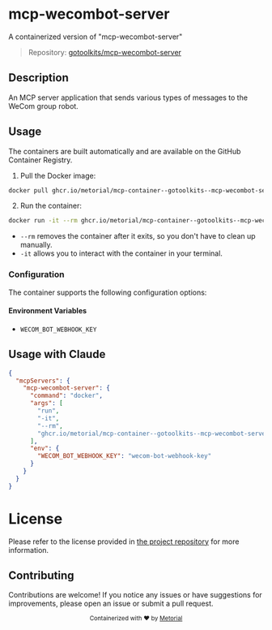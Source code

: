 
# mcp-wecombot-server

A containerized version of "mcp-wecombot-server"

> Repository: [gotoolkits/mcp-wecombot-server](https://github.com/gotoolkits/mcp-wecombot-server)

## Description

An MCP server application that sends various types of messages to the WeCom group robot.


## Usage

The containers are built automatically and are available on the GitHub Container Registry.

1. Pull the Docker image:

```bash
docker pull ghcr.io/metorial/mcp-container--gotoolkits--mcp-wecombot-server--mcp-wecombot-server
```

2. Run the container:

```bash
docker run -it --rm ghcr.io/metorial/mcp-container--gotoolkits--mcp-wecombot-server--mcp-wecombot-server 
```

- `--rm` removes the container after it exits, so you don't have to clean up manually.
- `-it` allows you to interact with the container in your terminal.


### Configuration

The container supports the following configuration options:




#### Environment Variables

- `WECOM_BOT_WEBHOOK_KEY`




## Usage with Claude

```json
{
  "mcpServers": {
    "mcp-wecombot-server": {
      "command": "docker",
      "args": [
        "run",
        "-it",
        "--rm",
        "ghcr.io/metorial/mcp-container--gotoolkits--mcp-wecombot-server--mcp-wecombot-server"
      ],
      "env": {
        "WECOM_BOT_WEBHOOK_KEY": "wecom-bot-webhook-key"
      }
    }
  }
}
```

# License

Please refer to the license provided in [the project repository](https://github.com/gotoolkits/mcp-wecombot-server) for more information.

## Contributing

Contributions are welcome! If you notice any issues or have suggestions for improvements, please open an issue or submit a pull request.

<div align="center">
  <sub>Containerized with ❤️ by <a href="https://metorial.com">Metorial</a></sub>
</div>
  